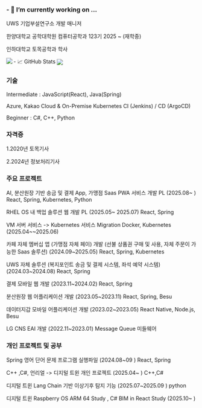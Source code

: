 ### - 🔭 I’m currently working on ...
<p> UWS 기업부설연구소 개발 매니저 </p>
<p> 한양대학교 공학대학원 컴퓨터공학과 123기 2025 ~ (재학중)</p>
<p> 인하대학교 토목공학과 학사 </p>
 -  📈 GitHub Stats
<img align="left" src="https://github-readme-stats.vercel.app/api?username=YuYeongjin&&layout=compact&count_private=true&show_icons=true&hide_border=true&card_width=200&include_all_commits=true&bg_color=0D1117&title_color=AEF71D&text_color=AEF71D&icon_color=FFFFFF"/>  
<img align="center" src="https://github-readme-stats.vercel.app/api/top-langs/?username=YuYeongjin&layout=compact&hide_border=true&card_width=600&bg_color=0D1117&title_color=FFFFFF&text_color=FFFFFF&icon_color=FFFFFF"/>

<h3> 기술 </h3>
<p>Intermediate : JavaScript(React), Java(Spring)</p>
<p>Azure, Kakao Cloud & On-Premise Kubernetes CI (Jenkins) / CD (ArgoCD)</p>
<p>Beginner : C#, C++, Python </p>

<h3> 자격증 </h3>
<p> 1.2020년 토목기사 </p>
<p> 2.2024년 정보처리기사 </p>

<h3> 주요 프로젝트 </h3>
<p> AI, 분산원장 기반 송금 및 결제 App, 가맹점 Saas PWA 서비스 개발 PL (2025.08~ ) React, Spring, Kubernetes, Python </p>
<p> RHEL OS 내 백업 솔루션 웹 개발 PL (2025.05~ 2025.07) React, Spring </p>
<p> VM 서버 서비스 -> Kubernetes 서비스 Migration Docker, Kubernetes (2025.04~~2025.06) </p>
<p> 카페 자체 멤버십 앱 (가맹점 자체 페이) 개발 (선불 상품권 구매 및 사용, 자체 주문이 가능한 Saas 솔루션) (2024.09~2025.05) React, Spring, Kubernetes </p>
<p> UWS 자체 솔루션 (복지포인트 송금 및 결제 시스템, 좌석 예약 시스템) (2024.03~2024.08) React, Spring </p>
<p> 결제 모바일 웹 개발 (2023.11~2024.02) React, Spring </p>
<p> 분산원장 웹 어플리케이션 개발 (2023.05~2023.11) React, Spring, Besu </p>
<p> 데이터지갑 모바일 어플리케이션 개발 (2023.02~2023.05) React Native, Node.js, Besu </p>
<p> LG CNS EAI 개발 (2022.11~2023.01) Message Queue 미들웨어 </p>

<h3> 개인 프로젝트 및 공부</h3>
<p> Spring 영어 단어 문제 프로그램 실행파일  (2024.08~09 ) React, Spring </p>
<p> C++ ,C#, 언리얼  -> 디지털 트윈 개인 프로젝트 (2025.04~ ) C++,C# </p>
<p> 디지털 트윈 Lang Chain 기반 이상기후 탐지 기능 (2025.07~2025.09 ) python </p>
<p> 디지털 트윈 Raspberry OS ARM 64 Study , C# BIM in React Study (2025.10~ ) </p>
<!--
https://github-readme-stats.vercel.app/api/top-langs/?username=YuYeongjin&langs_count=8


**YuYeongjin/YuYeongjin** is a ✨ _special_ ✨ repository because its `README.md` (this file) appears on your GitHub profile.

Here are some ideas to get you started:

- 🔭 I’m currently working on ...
- 🌱 I’m currently learning ...
- 👯 I’m looking to collaborate on ...
- 🤔 I’m looking for help with ...
- 💬 Ask me about ...
- 📫 How to reach me: ...
- 😄 Pronouns: ...
- ⚡ Fun fact: ...
-->
